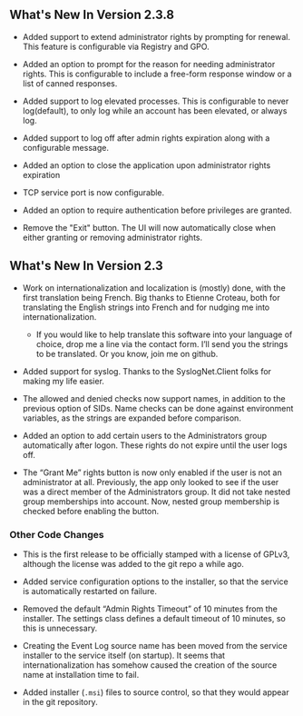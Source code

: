 ## What's New In Version 2.3.8

- Added support to extend administrator rights by prompting for renewal. This feature is configurable via Registry and GPO.

- Added an option to prompt for the reason for needing administrator rights. This is configurable to include a free-form response window or a list of canned responses.

- Added support to log elevated processes. This is configurable to never log(default), to only log while an account has been elevated, or always log.

- Added support to log off after admin rights expiration along with a configurable message.

- Added an option to close the application upon administrator rights expiration

- TCP service port is now configurable.

- Added an option to require authentication before privileges are granted.

- Remove the "Exit" button. The UI will now automatically close when either granting or removing administrator rights.


## What's New In Version 2.3

- Work on internationalization and localization is (mostly) done, with the first translation being French. Big thanks to Etienne Croteau, both for translating the English strings into French and for nudging me into internationalization.

  - If you would like to help translate this software into your language of choice, drop me a line via the contact form. I’ll send you the strings to be translated. Or you know, join me on github.

- Added support for syslog. Thanks to the SyslogNet.Client folks for making my life easier.

- The allowed and denied checks now support names, in addition to the previous option of SIDs. Name checks can be done against environment variables, as the strings are expanded before comparison.

- Added an option to add certain users to the Administrators group automatically after logon. These rights do not expire until the user logs off.

- The “Grant Me” rights button is now only enabled if the user is not an administrator at all. Previously, the app only looked to see if the user was a direct member of the Administrators group. It did not take nested group memberships into account. Now, nested group membership is checked before enabling the button.

### Other Code Changes

- This is the first release to be officially stamped with a license of GPLv3, although the license was added to the git repo a while ago.

- Added service configuration options to the installer, so that the service is automatically restarted on failure.

- Removed the default “Admin Rights Timeout” of 10 minutes from the installer. The settings class defines a default timeout of 10 minutes, so this is unnecessary.

- Creating the Event Log source name has been moved from the service installer to the service itself (on startup). It seems that internationalization has somehow caused the creation of the source name at installation time to fail.

- Added installer (`.msi`) files to source control, so that they would appear in the git repository.

